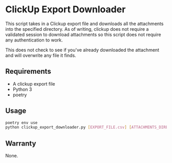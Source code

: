 # ClickUp Export Downloader

This script takes in a Clickup export file and downloads all the attachments into the specified directory. As of writing, clickup does not require a validated session to download attachments so this script does not require any authentication to work.

This does not check to see if you've already downloaded the attachment and will overwrite any file it finds.

## Requirements

* A clickup export file
* Python 3
* poetry

## Usage

```bash
poetry env use
python clickup_export_downloader.py [EXPORT_FILE.csv] [ATTACHMENTS_DIRECTORY]
```

## Warranty

None.

